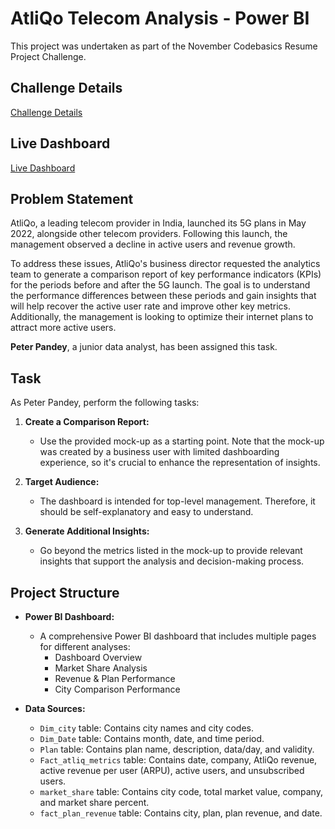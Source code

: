# AtliQo Telecom Analysis - Power BI

This project was undertaken as part of the November Codebasics Resume Project Challenge.

## Challenge Details
[Challenge Details](https://codebasics.io/challenge/codebasics-resume-project-challenge)

## Live Dashboard
[Live Dashboard](https://app.powerbi.com/view?r=eyJrIjoiMGU1MmYzMzItNWE2NC00NDRmLTljOTItZTU3YmNjMWRlYzE1IiwidCI6ImM2ZTU0OWIzLTVmNDUtNDAzMi1hYWU5LWQ0MjQ0ZGM1YjJjNCJ9)


## Problem Statement

AtliQo, a leading telecom provider in India, launched its 5G plans in May 2022, alongside other telecom providers. Following this launch, the management observed a decline in active users and revenue growth.

To address these issues, AtliQo's business director requested the analytics team to generate a comparison report of key performance indicators (KPIs) for the periods before and after the 5G launch. The goal is to understand the performance differences between these periods and gain insights that will help recover the active user rate and improve other key metrics. Additionally, the management is looking to optimize their internet plans to attract more active users.

**Peter Pandey**, a junior data analyst, has been assigned this task.

## Task

As Peter Pandey, perform the following tasks:

1. **Create a Comparison Report:**
   - Use the provided mock-up as a starting point. Note that the mock-up was created by a business user with limited dashboarding experience, so it's crucial to enhance the representation of insights.

2. **Target Audience:**
   - The dashboard is intended for top-level management. Therefore, it should be self-explanatory and easy to understand.

3. **Generate Additional Insights:**
   - Go beyond the metrics listed in the mock-up to provide relevant insights that support the analysis and decision-making process.

## Project Structure

- **Power BI Dashboard:**
  - A comprehensive Power BI dashboard that includes multiple pages for different analyses:
    - Dashboard Overview
    - Market Share Analysis
    - Revenue & Plan Performance
    - City Comparison Performance

- **Data Sources:**
  - `Dim_city` table: Contains city names and city codes.
  - `Dim_Date` table: Contains month, date, and time period.
  - `Plan` table: Contains plan name, description, data/day, and validity.
  - `Fact_atliq_metrics` table: Contains date, company, AtliQo revenue, active revenue per user (ARPU), active users, and unsubscribed users.
  - `market_share` table: Contains city code, total market value, company, and market share percent.
  - `fact_plan_revenue` table: Contains city, plan, plan revenue, and date.


